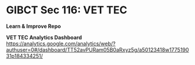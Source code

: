 # GIBCT Sec 116: VET TEC 
**Learn & Improve Repo**

**VET TEC Analytics Dashboard**
https://analytics.google.com/analytics/web/?authuser=0#/dashboard/TT52avPURam05B0aRxyz5g/a50123418w177519031p184334251/
